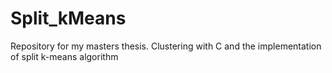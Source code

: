 # Split_kMeans
Repository for my masters thesis. Clustering with C and the implementation of split k-means algorithm
